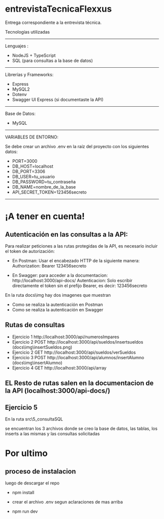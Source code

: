# entrevistaTecnicaFlexxus

Entrega correspondiente a la entrevista técnica.

Tecnologías utilizadas
*************************************************

Lenguajes :

* NodeJS + TypeScript
* SQL (para consultas a la base de datos)

***********************************************

Librerías y Frameworks:

* Express
* MySQL2
* Dotenv
* Swagger UI Express (si documentaste la API)

***********************************************

Base de Datos:

* MySQL

*************************************************
VARIABLES DE ENTORNO:

Se debe crear un archivo .env en la raíz del proyecto con los siguientes datos:

* PORT=3000
* DB_HOST=localhost
* DB_PORT=3306
* DB_USER=tu_usuario
* DB_PASSWORD=tu_contraseña
* DB_NAME=nombre_de_la_base
* API_SECRET_TOKEN=123456secreto

****************************************************

# ¡A tener en cuenta! 

## Autenticación en las consultas a la API:

Para realizar peticiones a las rutas protegidas de la API, es necesario incluir el token de autorización:
* En Postman:
Usar el encabezado HTTP de la siguiente manera: Authorization: Bearer 123456secreto


* En Swagger: 
para acceder a la documentacion: http://localhost:3000/api-docs/
Autenticacion:
Solo escribir directamente el token sin el prefijo Bearer, es decir: 123456secreto

En la ruta docs\img hay dos imagenes que muestran

* Como se realiza la autenticación en Postman
* Como se realiza la autenticación en Swagger

## Rutas de consultas

* Ejercicio 1 http://localhost:3000/api/numerosImpares
* Ejercicio 2 POST http://localhost:3000/api/sueldos/insertsueldos (docs\img\insertSueldos.png)
* Ejercicio 2 GET http://localhost:3000/api/sueldos/verSueldos
* Ejercicio 3 POST http://localhost:3000/api/alumnos/insertAlumno (docs\img\insertAlumno)
* Ejercicio 4 GET http://localhost:3000/api/array

## EL Resto de rutas salen en la documentacion de la API (localhost:3000/api-docs/)

## Ejercicio 5

En la ruta src\5_consultaSQL

se encuentran los 3 archivos donde se creo la base de datos, las tablas, los inserts a las mismas y las consultas solicitadas

# Por ultimo

## proceso de instalacion

luego de descargar el repo

* npm install

* crear el archivo .env segun aclaraciones de mas arriba

* npm run dev





